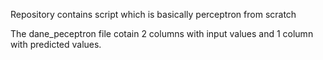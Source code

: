 Repository contains script which is basically perceptron from scratch

The dane_peceptron file cotain 2 columns with input values and 1 column with predicted values. 
